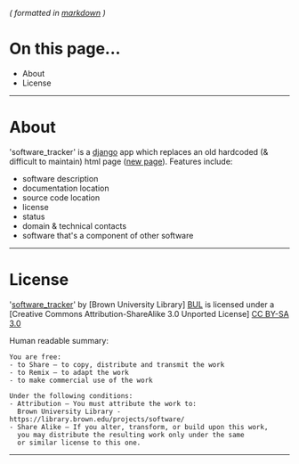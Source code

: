 _( formatted in [markdown](http://daringfireball.net/projects/markdown/) )_

On this page...
===============

- About
- License

---

About
=====

'software_tracker' is a [django][DJ] app which replaces an old hardcoded (& difficult to maintain) html page ([new page][NP]). Features include:

- software description
- documentation location
- source code location
- license
- status
- domain & technical contacts
- software that's a component of other software

[DJ]:https://www.djangoproject.com
[NP]:https://library.brown.edu/projects/software/

---

License
=======

'[software_tracker][ST]' by [Brown University Library] [BUL]
is licensed under a [Creative Commons Attribution-ShareAlike 3.0 Unported License] [CC BY-SA 3.0]

[ST]: https://library.brown.edu/projects/software/
[BUL]: http://library.brown.edu/its/software/
[CC BY-SA 3.0]: http://creativecommons.org/licenses/by-sa/3.0/

Human readable summary:

    You are free:
    - to Share — to copy, distribute and transmit the work
    - to Remix — to adapt the work
    - to make commercial use of the work

    Under the following conditions:
    - Attribution — You must attribute the work to:
      Brown University Library - https://library.brown.edu/projects/software/
    - Share Alike — If you alter, transform, or build upon this work, 
      you may distribute the resulting work only under the same 
      or similar license to this one.  

---
